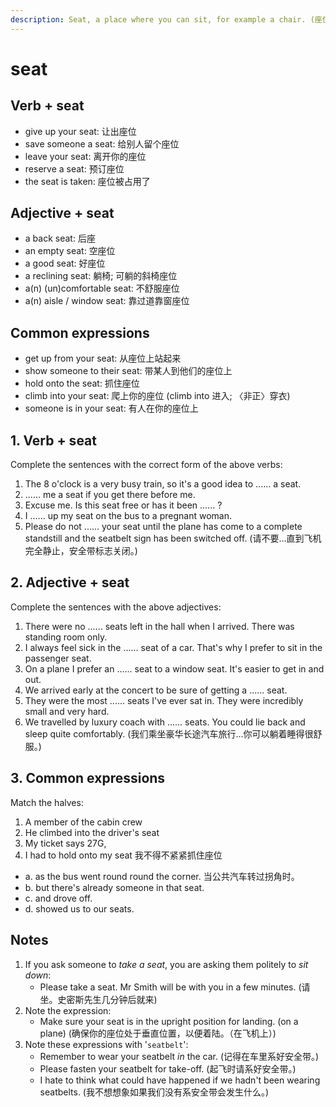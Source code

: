 ```yaml
---
description: Seat, a place where you can sit, for example a chair. (座位，坐处（如椅子等）)
---
```


# seat

## Verb + seat

- give up your seat: 让出座位
- save someone a seat: 给别人留个座位
- leave your seat: 离开你的座位
- reserve a seat: 预订座位
- the seat is taken: 座位被占用了

## Adjective + seat

- a back seat: 后座
- an empty seat: 空座位
- a good seat: 好座位
- a reclining seat: 躺椅; 可躺的斜椅座位
- a(n) (un)comfortable seat: 不舒服座位
- a(n) aisle / window seat: 靠过道靠窗座位

## Common expressions

- get up from your seat: 从座位上站起来
- show someone to their seat: 带某人到他们的座位上
- hold onto the seat: 抓住座位
- climb into your seat: 爬上你的座位 (climb into 进入; 〈非正〉穿衣)
- someone is in your seat: 有人在你的座位上

## 1. Verb + seat

Complete the sentences with the correct form of the above verbs:

1. The 8 o'clock is a very busy train, so it's a good idea to ...... a seat.
2. ...... me a seat if you get there before me.
3. Excuse me. Is this seat free or has it been ...... ?
4. I ...... up my seat on the bus to a pregnant woman.
5. Please do not ...... your seat until the plane has come to a complete standstill and the seatbelt sign has been switched off. (请不要...直到飞机完全静止，安全带标志关闭。)

## 2. Adjective + seat

Complete the sentences with the above adjectives:

1. There were no ...... seats left in the hall when I arrived. There was standing room only.
2. I always feel sick in the ...... seat of a car. That's why I prefer to sit in the passenger seat.
3. On a plane I prefer an ...... seat to a window seat. It's easier to get in and out.
4. We arrived early at the concert to be sure of getting a ...... seat.
5. They were the most ...... seats I've ever sat in. They were incredibly small and very hard.
6. We travelled by luxury coach with ...... seats. You could lie back and sleep quite comfortably. (我们乘坐豪华长途汽车旅行...你可以躺着睡得很舒服。)

## 3. Common expressions

Match the halves:

1. A member of the cabin crew
2. He climbed into the driver's seat
3. My ticket says 27G,
4. I had to hold onto my seat 我不得不紧紧抓住座位

- a. as the bus went round round the corner. 当公共汽车转过拐角时。
- b. but there's already someone in that seat.
- c. and drove off.
- d. showed us to our seats.

## Notes

1. If you ask someone to *take a seat*, you are asking them politely to *sit down*:
    - Please take a seat. Mr Smith will be with you in a few minutes. (请坐。史密斯先生几分钟后就来)
2. Note the expression:
    - Make sure your seat is in the upright position for landing. (on a plane) (确保你的座位处于垂直位置，以便着陆。（在飞机上）)
3. Note these expressions with '`seatbelt`':
    - Remember to wear your seatbelt *in* the car. (记得在车里系好安全带。)
    - Please fasten your seatbelt for take-off. (起飞时请系好安全带。)
    - I hate to think what could have happened if we hadn't been wearing seatbelts. (我不想想象如果我们没有系安全带会发生什么。)
